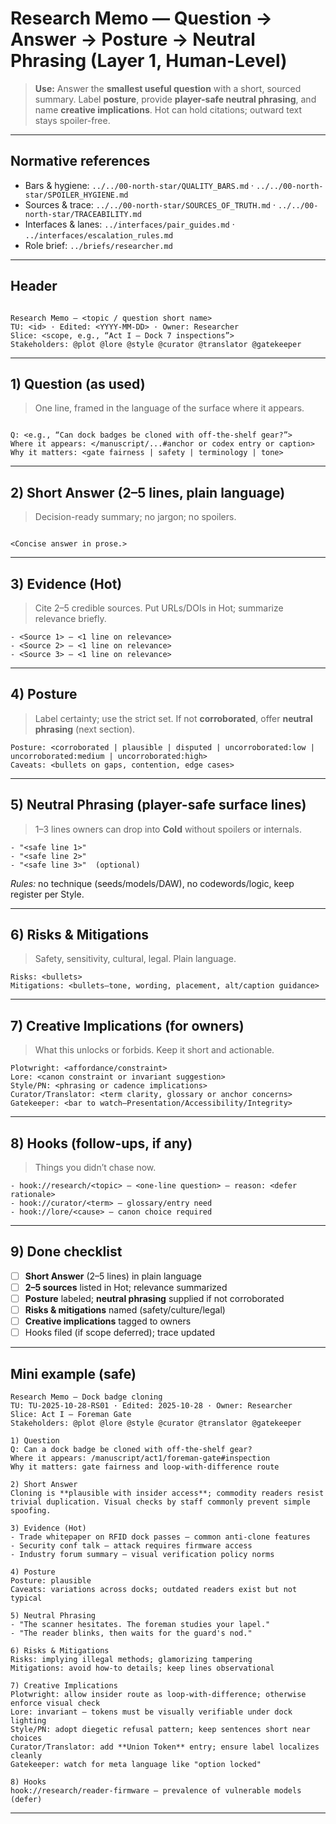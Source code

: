 # Research Memo — Question → Answer → Posture → Neutral Phrasing (Layer 1, Human-Level)

> **Use:** Answer the **smallest useful question** with a short, sourced summary. Label **posture**, provide **player-safe neutral phrasing**, and name **creative implications**. Hot can hold citations; outward text stays spoiler-free.

---

## Normative references

- Bars & hygiene: `../../00-north-star/QUALITY_BARS.md` · `../../00-north-star/SPOILER_HYGIENE.md`
- Sources & trace: `../../00-north-star/SOURCES_OF_TRUTH.md` · `../../00-north-star/TRACEABILITY.md`
- Interfaces & lanes: `../interfaces/pair_guides.md` · `../interfaces/escalation_rules.md`
- Role brief: `../briefs/researcher.md`

---

## Header

```

Research Memo — <topic / question short name>
TU: <id> · Edited: <YYYY-MM-DD> · Owner: Researcher
Slice: <scope, e.g., “Act I — Dock 7 inspections”>
Stakeholders: @plot @lore @style @curator @translator @gatekeeper

```

---

## 1) Question (as used)

> One line, framed in the language of the surface where it appears.

```

Q: <e.g., “Can dock badges be cloned with off-the-shelf gear?”>
Where it appears: </manuscript/...#anchor or codex entry or caption>
Why it matters: <gate fairness | safety | terminology | tone>

```

---

## 2) Short Answer (2–5 lines, plain language)

> Decision-ready summary; no jargon; no spoilers.

```

<Concise answer in prose.>
```

---

## 3) Evidence (Hot)

> Cite 2–5 credible sources. Put URLs/DOIs in Hot; summarize relevance briefly.

```
- <Source 1> — <1 line on relevance>
- <Source 2> — <1 line on relevance>
- <Source 3> — <1 line on relevance>
```

---

## 4) Posture

> Label certainty; use the strict set. If not **corroborated**, offer **neutral phrasing** (next section).

```
Posture: <corroborated | plausible | disputed | uncorroborated:low | uncorroborated:medium | uncorroborated:high>
Caveats: <bullets on gaps, contention, edge cases>
```

---

## 5) Neutral Phrasing (player-safe surface lines)

> 1–3 lines owners can drop into **Cold** without spoilers or internals.

```
- "<safe line 1>"
- "<safe line 2>"
- "<safe line 3>"  (optional)
```

*Rules:* no technique (seeds/models/DAW), no codewords/logic, keep register per Style.

---

## 6) Risks & Mitigations

> Safety, sensitivity, cultural, legal. Plain language.

```
Risks: <bullets>
Mitigations: <bullets—tone, wording, placement, alt/caption guidance>
```

---

## 7) Creative Implications (for owners)

> What this unlocks or forbids. Keep it short and actionable.

```
Plotwright: <affordance/constraint>  
Lore: <canon constraint or invariant suggestion>  
Style/PN: <phrasing or cadence implications>  
Curator/Translator: <term clarity, glossary or anchor concerns>  
Gatekeeper: <bar to watch—Presentation/Accessibility/Integrity>
```

---

## 8) Hooks (follow-ups, if any)

> Things you didn’t chase now.

```
- hook://research/<topic> — <one-line question> — reason: <defer rationale>
- hook://curator/<term> — glossary/entry need
- hook://lore/<cause> — canon choice required
```

---

## 9) Done checklist

- [ ] **Short Answer** (2–5 lines) in plain language
- [ ] **2–5 sources** listed in Hot; relevance summarized
- [ ] **Posture** labeled; **neutral phrasing** supplied if not corroborated
- [ ] **Risks & mitigations** named (safety/culture/legal)
- [ ] **Creative implications** tagged to owners
- [ ] Hooks filed (if scope deferred); trace updated

---

## Mini example (safe)

```
Research Memo — Dock badge cloning
TU: TU-2025-10-28-RS01 · Edited: 2025-10-28 · Owner: Researcher
Slice: Act I — Foreman Gate
Stakeholders: @plot @lore @style @curator @translator @gatekeeper

1) Question
Q: Can a dock badge be cloned with off-the-shelf gear?
Where it appears: /manuscript/act1/foreman-gate#inspection
Why it matters: gate fairness and loop-with-difference route

2) Short Answer
Cloning is **plausible with insider access**; commodity readers resist trivial duplication. Visual checks by staff commonly prevent simple spoofing.

3) Evidence (Hot)
- Trade whitepaper on RFID dock passes — common anti-clone features
- Security conf talk — attack requires firmware access
- Industry forum summary — visual verification policy norms

4) Posture
Posture: plausible
Caveats: variations across docks; outdated readers exist but not typical

5) Neutral Phrasing
- "The scanner hesitates. The foreman studies your lapel."
- "The reader blinks, then waits for the guard's nod."

6) Risks & Mitigations
Risks: implying illegal methods; glamorizing tampering
Mitigations: avoid how-to details; keep lines observational

7) Creative Implications
Plotwright: allow insider route as loop-with-difference; otherwise enforce visual check
Lore: invariant — tokens must be visually verifiable under dock lighting
Style/PN: adopt diegetic refusal pattern; keep sentences short near choices
Curator/Translator: add **Union Token** entry; ensure label localizes cleanly
Gatekeeper: watch for meta language like "option locked"

8) Hooks
hook://research/reader-firmware — prevalence of vulnerable models (defer)
```

---

```
